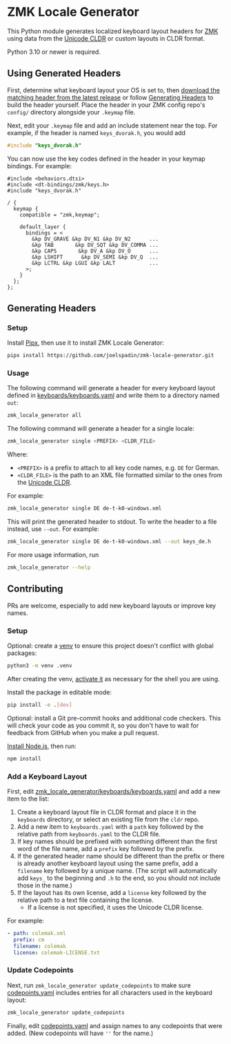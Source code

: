 # ZMK Locale Generator

This Python module generates localized keyboard layout headers for [ZMK](https://zmk.dev) using data from the [Unicode CLDR](https://github.com/unicode-org/cldr) or custom layouts in CLDR format.

Python 3.10 or newer is required.

## Using Generated Headers

First, determine what keyboard layout your OS is set to, then [download the matching header from the latest release](https://github.com/joelspadin/zmk-locale-generator/releases) or follow [Generating Headers](#generating-headers) to build the header yourself. Place the header in your ZMK config repo's `config/` directory alongside your `.keymap` file.

Next, edit your `.keymap` file and add an include statement near the top. For example, if the header is named `keys_dvorak.h`, you would add

```c
#include "keys_dvorak.h"
```

You can now use the key codes defined in the header in your keymap bindings. For example:

```dts
#include <behaviors.dtsi>
#include <dt-bindings/zmk/keys.h>
#include "keys_dvorak.h"

/ {
  keymap {
    compatible = "zmk,keymap";

    default_layer {
      bindings = <
        &kp DV_GRAVE &kp DV_N1 &kp DV_N2      ...
        &kp TAB       &kp DV_SQT &kp DV_COMMA ...
        &kp CAPS       &kp DV_A &kp DV_O      ...
        &kp LSHIFT      &kp DV_SEMI &kp DV_Q  ...
        &kp LCTRL &kp LGUI &kp LALT           ...
      >;
    }
  };
};
```

## Generating Headers

### Setup

Install [Pipx](https://pipx.pypa.io/stable/), then use it to install ZMK Locale Generator:

```sh
pipx install https://github.com/joelspadin/zmk-locale-generator.git
```

### Usage

The following command will generate a header for every keyboard layout defined in [keyboards/keyboards.yaml](keyboards/keyboards.yaml) and write them to a directory named `out`:

```sh
zmk_locale_generator all
```

The following command will generate a header for a single locale:

```sh
zmk_locale_generator single <PREFIX> <CLDR_FILE>
```

Where:

- `<PREFIX>` is a prefix to attach to all key code names, e.g. `DE` for German.
- `<CLDR_FILE>` is the path to an XML file formatted similar to the ones from the [Unicode CLDR](https://github.com/unicode-org/cldr/tree/maint/maint-43/keyboards).

For example:

```sh
zmk_locale_generator single DE de-t-k0-windows.xml
```

This will print the generated header to stdout. To write the header to a file instead, use `--out`. For example:

```sh
zmk_locale_generator single DE de-t-k0-windows.xml --out keys_de.h
```

For more usage information, run

```sh
zmk_locale_generator --help
```

## Contributing

PRs are welcome, especially to add new keyboard layouts or improve key names.

### Setup

Optional: create a [venv](https://docs.python.org/3/library/venv.html) to ensure this project doesn't conflict with global packages:

```sh
python3 -m venv .venv
```

After creating the venv, [activate it](https://docs.python.org/3/library/venv.html#how-venvs-work) as necessary for the shell you are using.

Install the package in editable mode:

```sh
pip install -e .[dev]
```

Optional: install a Git pre-commit hooks and additional code checkers. This will check your code as you commit it, so you don't have to wait for feedback from GitHub when you make a pull request.

[Install Node.js](https://nodejs.org/en), then run:

```sh
npm install
```

### Add a Keyboard Layout

First, edit [zmk_locale_generator/keyboards/keyboards.yaml](zmk_locale_generator/keyboards/keyboards.yaml) and add a new item to the list:

1. Create a keyboard layout file in CLDR format and place it in the `keyboards` directory, or select an existing file from the `cldr` repo.
2. Add a new item to `keyboards.yaml` with a `path` key followed by the relative path from `keyboards.yaml` to the CLDR file.
3. If key names should be prefixed with something different than the first word of the file name, add a `prefix` key followed by the prefix.
4. If the generated header name should be different than the prefix or there is already another keyboard layout using the same prefix, add a `filename` key followed by a unique name. (The script will automatically add `keys_` to the beginning and `.h` to the end, so you should not include those in the name.)
5. If the layout has its own license, add a `license` key followed by the relative path to a text file containing the license.
   - If a license is not specified, it uses the Unicode CLDR license.

For example:

```yaml
- path: colemak.xml
  prefix: cm
  filename: colemak
  license: colemak-LICENSE.txt
```

### Update Codepoints

Next, run `zmk_locale_generator update_codepoints` to make sure [codepoints.yaml](zmk_locale_generator/codepoints.yaml) includes entries for all characters used in the keyboard layout:

```sh
zmk_locale_generator update_codepoints
```

Finally, edit [codepoints.yaml](zmk_locale_generator/codepoints.yaml) and assign names to any codepoints that were added. (New codepoints will have `''` for the name.)
